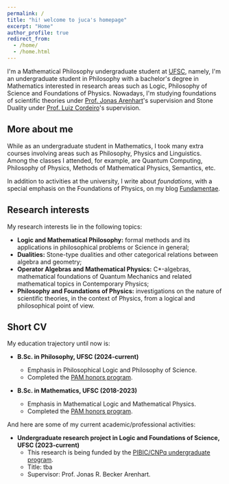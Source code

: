 ```yaml
---
permalink: /
title: "hi! welcome to juca's homepage"
excerpt: "Home"
author_profile: true
redirect_from: 
  - /home/
  - /home.html
---
```


I'm a Mathematical Philosophy undergraduate student at [UFSC](https://ufsc.br/), namely, I'm an undergraduate student in Philosophy with a bachelor's degree in Mathematics interested in research areas such as Logic, Philosophy of Science and Foundations of Physics. Nowadays, I'm studying foundations of scientific theories under [Prof. Jonas Arenhart](https://fil.cfh.ufsc.br/jonas-becker-arenhart/)'s supervision and Stone Duality under [Prof. Luiz Cordeiro](http://mtm.ufsc.br/~cordeiro/)'s supervision.

## More about me

While as an undergraduate student in Mathematics, I took many extra courses involving areas such as Philosophy, Physics and Linguistics. Among the classes I attended, for example, are Quantum Computing, Philosophy of Physics, Methods of Mathematical Physics, Semantics, etc.

In addition to activities at the university, I write about _foundations_, with a special emphasis on the Foundations of Physics, on my blog [Fundamentae](http://fundamentae.com).

## Research interests

My research interests lie in the following topics:

* **Logic and Mathematical Philosophy:** formal methods and its applications in philosophical problems or Science in general;
* **Dualities:** Stone-type dualities and other categorical relations between algebra and geometry;
* **Operator Algebras and Mathematical Physics:** C*-algebras, mathematical foundations of Quantum Mechanics and related mathematical topics in Contemporary Physics;
* **Philosophy and Foundations of Physics:** investigations on the nature of scientific theories, in the context of Physics, from a logical and philosophical point of view.

## Short CV

My education trajectory until now is:

* **B.Sc. in Philosophy, UFSC (2024-current)**
  * Emphasis in Philosophical Logic and Philosophy of Science.
  * Completed the [PAM honors program](http://pam.mtm.ufsc.br/).

* **B.Sc. in Mathematics, UFSC (2018-2023)**
  * Emphasis in Mathematical Logic and Mathematical Physics.
  * Completed the [PAM honors program](http://pam.mtm.ufsc.br/).

And here are some of my current academic/professional activities:

* **Undergraduate research project in Logic and Foundations of Science, UFSC (2023-current)**
  * This research is being funded by the [PIBIC/CNPq undergraduate program](http://pibic.propesq.ufsc.br/).
  * Title: tba
  * Supervisor: Prof. Jonas R. Becker Arenhart.
